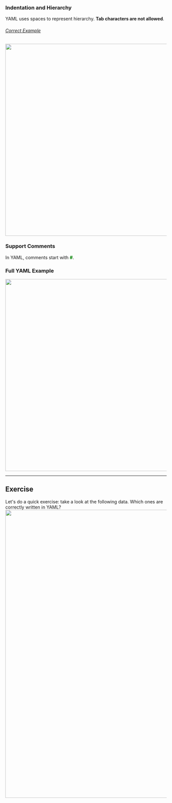 ### Indentation and Hierarchy
YAML uses spaces to represent hierarchy. **Tab characters are not allowed**.
###### <u>Correct Example</u> 
   <img src="./assets/tutorial/yaml/yaml_Indentation.png" width="600px" height="auto">
<br>

### Support Comments
In YAML, comments start with <strong style="color:green;">#</strong>.

### Full YAML Example
   <img src="./assets/tutorial/yaml/yaml_example.png" width="600px" height="auto">
<br>

-------------------------------
## Exercise
Let's do a quick exercise: take a look at the following data. Which ones are correctly written in YAML?
<img src="./assets/tutorial/yaml/yaml_quiz_2.png" width="900px" height="auto">
